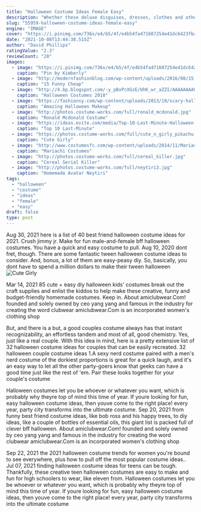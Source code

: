 ```yaml
---
title: "Halloween Costume Ideas Female Easy"
description: "Whether these deluxe disguises, dresses, clothes and other halloween supplies and stuff are for october events, themed parties or cosplay conventions, there is a year-round need for all of the best adult costumes and accessories we sell in our haunted online costume store. If disguise ideas"
slug: "55959-halloween-costume-ideas-female-easy"
engine: "IMAGE"
cover: "https://i.pinimg.com/736x/e4/b5/4f/e4b54fa471607254e41dc6423fba5a45.jpg"
date: "2021-10-08T13:44:38.515Z"
author: "David Phillips"
ratingValue: "2.3"
reviewCount: "28"
images:
  - image: "https://i.pinimg.com/736x/e4/b5/4f/e4b54fa471607254e41dc6423fba5a45.jpg"
    caption: "Pin by Kimberly"
  - image: "http://modernfashionblog.com/wp-content/uploads/2016/08/15-Funny-Cheap-Easy-Homemade-Halloween-Costumes-2016-3.jpg"
    caption: "15 Funny Cheap"
  - image: "http://4.bp.blogspot.com/-y_pBxPcXGzE/UhK_wr_aZZI/AAAAAAAAGyE/0u0SHkOjS9E/s1600/witch_doctor.jpg"
    caption: "Halloween Costumes 2018"
  - image: "https://fashionsy.com/wp-content/uploads/2013/10/scary-halloween-makeup-bloody-face-school-girl.jpg"
    caption: "Amazing Halloween Makeup"
  - image: "http://photos.costume-works.com/full/ronald_mcdonald.jpg"
    caption: "Ronald Mcdonald Costume"
  - image: "https://ideas.evite.com/media/Top-10-Last-Minute-Halloween-Costumes-Cactus-595.jpg"
    caption: "Top 10 Last-Minute"
  - image: "https://photos.costume-works.com/full/cute_n_girly_pikachu.jpg"
    caption: "Cute Girly"
  - image: "http://www.costumesfc.com/wp-content/uploads/2014/11/Mariachi-Band-Costumes.jpg"
    caption: "Mariachi Costumes"
  - image: "http://photos.costume-works.com/full/cereal_killer.jpg"
    caption: "Cereal Serial Killer"
  - image: "http://photos.costume-works.com/full/neytiri3.jpg"
    caption: "Homemade Avatar Neytiri"
tags:
  - "halloween"
  - "costume"
  - "ideas"
  - "female"
  - "easy"
draft: false
type: post
---
```


Aug 30, 2021 here is a list of 40 best friend halloween costume ideas for 2021.  Crush jimmy jr. Make for fun male-and-female bff halloween costumes. You have a quick and easy costume to pull. Aug 10, 2020 dont fret, though. There are some fantastic tween halloween costume ideas to consider. And, bonus, a lot of them are easy-peasy diy. So, basically, you dont have to spend a million dollars to make their tween halloween
![Cute Girly](https://photos.costume-works.com/full/cute_n_girly_pikachu.jpg "Cute Girly")

Mar 14, 2021 85 cute + easy diy halloween kids&#39; costumes break out the craft supplies and enlist the kiddos to help make these creative, funny and budget-friendly homemade costumes. Keep in. About amiclubwear.Com! founded and solely owned by ceo yang yang and famous in the industry for creating the word clubwear amiclubwear.Com is an incorporated women&#39;s clothing shop
<!--inArticleAds-->

<!--galleryOne-->

But, and there is a but, a good couples costume always has that instant recognizability, an effortless tandem and most of all, good chemistry. Yes, just like a real couple. With this idea in mind, here is a pretty extensive list of 32 halloween costume ideas for couples that can be easily recreated. 32 halloween couple costume ideas 1.A sexy nerd costume paired with a men's nerd costume of the dorkiest proportions is great for a quick laugh, and it's an easy way to let all the other party-goers know that geeks can have a good time just like the rest of 'em. Pair these looks together for your couple's costume
<!--inArticleAds-->

<!--galleryTwo-->

Halloween costumes let you be whoever or whatever you want, which is probably why theyre top of mind this time of year. If youre looking for fun, easy halloween costume ideas, then youve come to the right place! every year, party city transforms into the ultimate costume. Sep 20, 2021 from funny best friend costume ideas, like bob ross and his happy trees, to diy ideas, like a couple of bottles of essential oils, this giant list is packed full of clever bff halloween. About amiclubwear.Com! founded and solely owned by ceo yang yang and famous in the industry for creating the word clubwear amiclubwear.Com is an incorporated women's clothing shop
<!--galleryThree-->

Sep 22, 2021 the 2021 halloween costume trends for women you're bound to see everywhere, plus how to pull off the most popular costume ideas.. Jul 07, 2021 finding halloween costume ideas for teens can be tough. Thankfully, these creative teen halloween costumes are easy to make and fun for high schoolers to wear, like eleven from. Halloween costumes let you be whoever or whatever you want, which is probably why theyre top of mind this time of year. If youre looking for fun, easy halloween costume ideas, then youve come to the right place! every year, party city transforms into the ultimate costume
